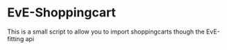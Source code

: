 # EvE-Shoppingcart
This is a small script to allow you to import shoppingcarts though the EvE-fitting api

